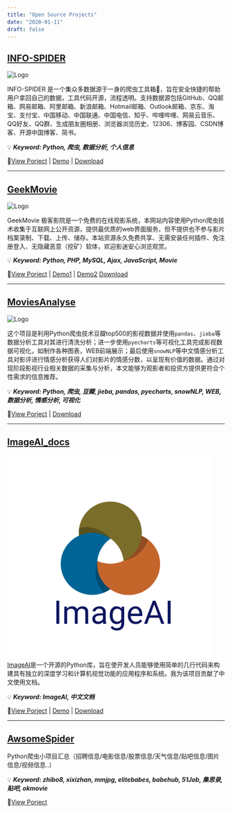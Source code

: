 ```yaml
---
title: "Open Source Projects"
date: "2020-01-11" 
draft: false
---
```


## [INFO-SPIDER](https://github.com/kangvcar/InfoSpider) 

![Logo](https://camo.githubusercontent.com/eb762f08675312330fa57be5894ecb6afc8f1549/68747470733a2f2f73312e617831782e636f6d2f323032302f30392f31302f774a6a4438782e706e67)

INFO-SPIDER 是一个集众多数据源于一身的爬虫工具箱🧰，旨在安全快捷的帮助用户拿回自己的数据，工具代码开源，流程透明。支持数据源包括GitHub、QQ邮箱、网易邮箱、阿里邮箱、新浪邮箱、Hotmail邮箱、Outlook邮箱、京东、淘宝、支付宝、中国移动、中国联通、中国电信、知乎、哔哩哔哩、网易云音乐、QQ好友、QQ群、生成朋友圈相册、浏览器浏览历史、12306、博客园、CSDN博客、开源中国博客、简书。

💡 ***Keyword: Python, 爬虫, 数据分析, 个人信息***

🔗[View Porject](https://github.com/kangvcar/InfoSpider) | [Demo](https://infospider.vercel.app/) | [Download](https://github.com/kangvcar/InfoSpider/archive/v1.0.zip)

-----

## [GeekMovie](https://github.com/kangvcar/GeekMovie)

![Logo](https://github.com/kangvcar/GeekMovie/raw/master/pictures/logos/geek-banner.png?raw=true)

GeekMovie 极客影院是一个免费的在线观影系统，本网站内容使用Python爬虫技术收集于互联网上公开资源，提供最优质的web界面服务，但不提供也不参与影片档案录制、下载、上传、储存。本站资源永久免费共享、无需安装任何插件、免注册登入、无隐藏恶意（挖矿）软体，欢迎影迷安心浏览观赏。

💡 ***Keyword: Python, PHP, MySQL, Ajax, JavaScript, Movie***

🔗[View Porject](https://github.com/kangvcar/GeekMovie) | [Demo1](http://geek.freevar.com/) | [Demo2](http://geek.freevar.com/admin) [Download](https://github.com/kangvcar/GeekMovie/releases/download/v5.0/jikeMovie-v5.0.zip)

-----

## [MoviesAnalyse](https://github.com/kangvcar/MoviesAnalyse)

![Logo](https://camo.githubusercontent.com/ac485c9917e2dacadeeb167f982af7a9f4bea38b/68747470733a2f2f692e6c6f6c692e6e65742f323032302f30332f32332f466f514c486a754f7176566b4d35432e706e67)

这个项目是利用Python爬虫技术豆瓣top500的影视数据并使用`pandas`、`jieba`等数据分析工具对其进行清洗分析；进一步使用`pyecharts`等可视化工具完成影视数据可视化，如制作各种图表，WEB前端展示；最后使用`snowNLP`等中文情感分析工具对影评进行情感分析获得人们对影片的情感分数，以呈现有价值的数据。通过对现阶段影视行业相关数据的采集与分析，本文能够为观影者和投资方提供更符合个性需求的信息推荐。

💡 ***Keyword: Python, 爬虫, 豆瓣, jieba, pandas, pyecharts, snowNLP, WEB, 数据分析, 情感分析, 可视化***

🔗[View Porject](https://github.com/kangvcar/MoviesAnalyse) | [Download](https://github.com/kangvcar/MoviesAnalyse/archive/1.0.zip)

-----

## [ImageAI_docs](http://imageai-cn.rtfd.io/)

![Logo](https://github.com/OlafenwaMoses/ImageAI/raw/master/logo1.png)
[ImageAI](https://github.com/OlafenwaMoses/ImageAI)是一个开源的Python库，旨在使开发人员能够使用简单的几行代码来构建具有独立的深度学习和计算机视觉功能的应用程序和系统。我为该项目贡献了中文使用文档。

💡 ***Keyword: ImageAI, 中文文档***

🔗[View Porject](https://github.com/kangvcar/ImageAI_docs) | [Demo](http://imageai-cn.rtfd.io) | [Download](http://imageai-cn.rtfd.io)

-----

## [AwsomeSpider](https://github.com/kangvcar/AwsomeSpider)

Python爬虫小项目汇总（招聘信息/电影信息/股票信息/天气信息/贴吧信息/图片信息/视频信息..）

💡 ***Keyword: zhibo8, xixizhan, mmjpg, elitebabes, babehub, 51Job, 集思录, 贴吧, okmovie***

🔗[View Porject](https://github.com/kangvcar/AwsomeSpider)